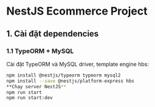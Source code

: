 # NestJS Ecommerce Project

## 1. Cài đặt dependencies

### 1.1 TypeORM + MySQL
Cài đặt TypeORM và MySQL driver, template engine hbs:

```bash
npm install @nestjs/typeorm typeorm mysql2
npm install --save @nestjs/platform-express hbs
**Chạy server NestJS**
npm run start
npm run start:dev
